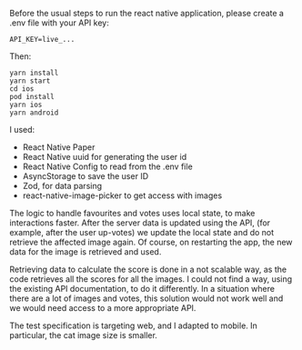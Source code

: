 
Before the usual steps to run the react native application, please create a .env file with your API key:

```
API_KEY=live_...
```

Then:

```
yarn install
yarn start
cd ios
pod install
yarn ios
yarn android
```

I used:
- React Native Paper
- React Native uuid for generating the user id
- React Native Config to read from the .env file
- AsyncStorage to save the user ID
- Zod, for data parsing
- react-native-image-picker to get access with images

The logic to handle favourites and votes uses local state, to make interactions faster. After the server data is updated using the API, (for example, after the user up-votes) we update the local state and do not retrieve the affected image again. Of course, on restarting the app, the new data for the image is retrieved and used.

Retrieving data to calculate the score is done in a not scalable way, as the code retrieves all the scores for all the images. I could not find a way, using the existing API documentation, to do it differently. In a situation where there are a lot of images and votes, this solution would not work well and we would need access to a more appropriate API.

The test specification is targeting web, and I adapted to mobile. In particular, the cat image size is smaller.

